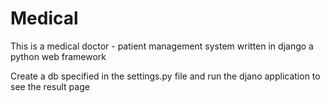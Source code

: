 # Medical
This is a medical doctor - patient management system written in django a python web framework

Create a db specified in the settings.py file and run the djano application to see the result page
